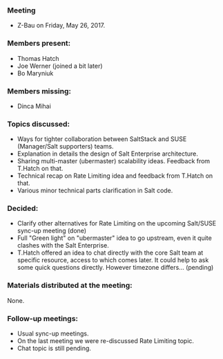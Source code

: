 ### Meeting
  - Z-Bau on Friday, May 26, 2017.

### Members present:
  - Thomas Hatch
  - Joe Werner (joined a bit later)
  - Bo Maryniuk

### Members missing:
  - Dinca Mihai

### Topics discussed:
  - Ways for tighter collaboration between SaltStack and SUSE (Manager/Salt supporters) teams.
  - Explanation in details the design of Salt Enterprise architecture.
  - Sharing multi-master (ubermaster) scalability ideas. Feedback from T.Hatch on that.
  - Technical recap on Rate Limiting idea and feedback from T.Hatch on that.
  - Various minor technical parts clarification in Salt code.

### Decided:
  - Clarify other alternatives for Rate Limiting on the upcoming Salt/SUSE sync-up meeting (done)
  - Full "Green light" on "ubermaster" idea to go upstream, even it quite clashes with the Salt Enterprise.
  - T.Hatch offered an idea to chat directly with the core Salt team at specific resource, access to which comes later. It could help to ask some quick questions directly. However timezone differs... (pending)

### Materials distributed at the meeting:
  None. 

### Follow-up meetings:
  
  - Usual sync-up meetings.
  - On the last meeting we were re-discussed Rate Limiting topic.
  - Chat topic is still pending.
